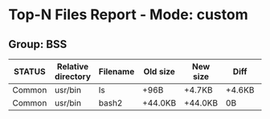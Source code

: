 # Top-N Files Report - Mode: custom

## Group: BSS

| STATUS | Relative directory | Filename | Old size | New size | Diff | Diff% |
|--------|--------------------|----------|----------|----------|------|-------|
| Common | usr/bin | ls | +96B | +4.7KB | +4.6KB | +4908.33% |
| Common | usr/bin | bash2 | +44.0KB | +44.0KB | 0B | +0.00% |

